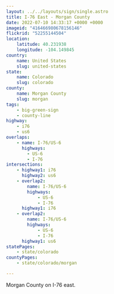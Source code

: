 ```yaml
---
layout: ../../layouts/sign/single.astro
title: I-76 East - Morgan County
date: 2022-07-10 14:33:17 +0000 +0000
imageid: "416466980678156146"
flickrid: "52255144504"
location:
    latitude: 40.231938
    longitude: -104.149845
country:
    name: United States
    slug: united-states
state:
    name: Colorado
    slug: colorado
county:
    name: Morgan County
    slug: morgan
tags:
    - big-green-sign
    - county-line
highway:
    - i76
    - us6
overlaps:
    - name: I-76/US-6
      highways:
        - US-6
        - I-76
intersections:
    - highway1: i76
      highway2: us6
    - overlap2:
        name: I-76/US-6
        highways:
            - US-6
            - I-76
      highway1: i76
    - overlap2:
        name: I-76/US-6
        highways:
            - US-6
            - I-76
      highway1: us6
statePages:
    - state/colorado
countyPages:
    - state/colorado/morgan

---
```

Morgan County on I-76 east.